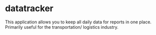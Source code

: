 # datatracker
This application allows you to keep all daily data for reports in one place. Primarily useful for the transportation/ logistics industry.
